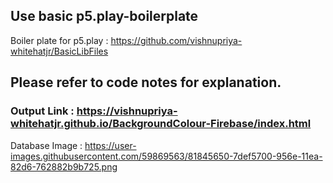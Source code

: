 
## Use basic p5.play-boilerplate
Boiler plate for p5.play : https://github.com/vishnupriya-whitehatjr/BasicLibFiles

## Please refer to code notes for explanation.

### Output Link : https://vishnupriya-whitehatjr.github.io/BackgroundColour-Firebase/index.html

Database Image : https://user-images.githubusercontent.com/59869563/81845650-7def5700-956e-11ea-82d6-762882b9b725.png
